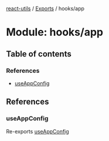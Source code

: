 [react-utils](../README.md) / [Exports](../modules.md) / hooks/app

# Module: hooks/app

## Table of contents

### References

- [useAppConfig](hooks_app.md#useappconfig)

## References

### useAppConfig

Re-exports [useAppConfig](hooks_app_useAppConfig.md#useappconfig)
